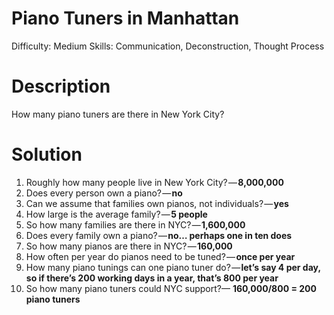 # Piano Tuners in Manhattan

Difficulty: Medium
Skills: Communication, Deconstruction, Thought Process

# Description

 How many piano tuners are there in New York City?

# Solution

1. Roughly how many people live in New York City? — **8,000,000**
2. Does every person own a piano? — **no**
3. Can we assume that families own pianos, not individuals? — **yes**
4. How large is the average family? — **5 people**
5. So how many families are there in NYC? — **1,600,000**
6. Does every family own a piano? — **no… perhaps one in ten does**
7. So how many pianos are there in NYC? — **160,000**
8. How often per year do pianos need to be tuned? — **once per year**
9. How many piano tunings can one piano tuner do? — **let’s say 4 per day, so if there’s 200 working days in a year, that’s 800 per year**
10. So how many piano tuners could NYC support?— **160,000/800 = 200 piano tuners**